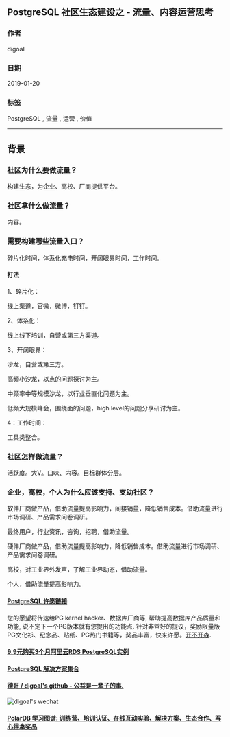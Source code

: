 ## PostgreSQL 社区生态建设之 - 流量、内容运营思考    
                    
### 作者                    
digoal                    
                    
### 日期                    
2019-01-20                    
                    
### 标签                    
PostgreSQL , 流量 , 运营 , 价值     
                
----              
                
## 背景           
    
### 社区为什么要做流量？    
构建生态，为企业、高校、厂商提供平台。      
    
       
### 社区拿什么做流量？    
    
内容。    
    
### 需要构建哪些流量入口？    
    
碎片化时间，体系化充电时间，开阔眼界时间，工作时间。    
    
#### 打法    
    
1、碎片化：    
    
线上渠道，官微，微博，钉钉。    
    
2、体系化：    
    
线上线下培训，自营或第三方渠道。    
    
3、开阔眼界：    
    
沙龙，自营或第三方。    
    
高频小沙龙，以点的问题探讨为主。    
    
中频率中等规模沙龙，以行业垂直化问题为主。    
    
低频大规模峰会，围绕面的问题，high level的问题分享研讨为主。    
    
4：工作时间：    
    
工具类整合。    
    
### 社区怎样做流量？    
    
活跃度。大V。口味、内容。目标群体分层。    
    
### 企业，高校，个人为什么应该支持、支助社区？    
    
软件厂商做产品，借助流量提高影响力，间接销量，降低销售成本。借助流量进行市场调研、产品需求问卷调研。      
    
最终用户，行业资讯，咨询，招聘，借助流量。    
    
硬件厂商做产品，借助流量提高影响力，降低销售成本。借助流量进行市场调研、产品需求问卷调研。     
    
高校，对工业界外发声，了解工业界动态，借助流量。    
    
个人，借助流量提高影响力。    
      
  
  
  
  
  
  
  
  
  
  
  
  
  
  
  
  
  
  
  
  
  
  
  
  
  
  
  
  
  
  
  
  
  
  
  
  
  
  
  
  
  
  
  
  
  
  
  
  
  
  
  
  
  
  
  
  
  
  
  
  
  
  
  
  
  
  
  
  
  
#### [PostgreSQL 许愿链接](https://github.com/digoal/blog/issues/76 "269ac3d1c492e938c0191101c7238216")
您的愿望将传达给PG kernel hacker、数据库厂商等, 帮助提高数据库产品质量和功能, 说不定下一个PG版本就有您提出的功能点. 针对非常好的提议，奖励限量版PG文化衫、纪念品、贴纸、PG热门书籍等，奖品丰富，快来许愿。[开不开森](https://github.com/digoal/blog/issues/76 "269ac3d1c492e938c0191101c7238216").  
  
  
#### [9.9元购买3个月阿里云RDS PostgreSQL实例](https://www.aliyun.com/database/postgresqlactivity "57258f76c37864c6e6d23383d05714ea")
  
  
#### [PostgreSQL 解决方案集合](https://yq.aliyun.com/topic/118 "40cff096e9ed7122c512b35d8561d9c8")
  
  
#### [德哥 / digoal's github - 公益是一辈子的事.](https://github.com/digoal/blog/blob/master/README.md "22709685feb7cab07d30f30387f0a9ae")
  
  
![digoal's wechat](../pic/digoal_weixin.jpg "f7ad92eeba24523fd47a6e1a0e691b59")
  
  
#### [PolarDB 学习图谱: 训练营、培训认证、在线互动实验、解决方案、生态合作、写心得拿奖品](https://www.aliyun.com/database/openpolardb/activity "8642f60e04ed0c814bf9cb9677976bd4")
  
